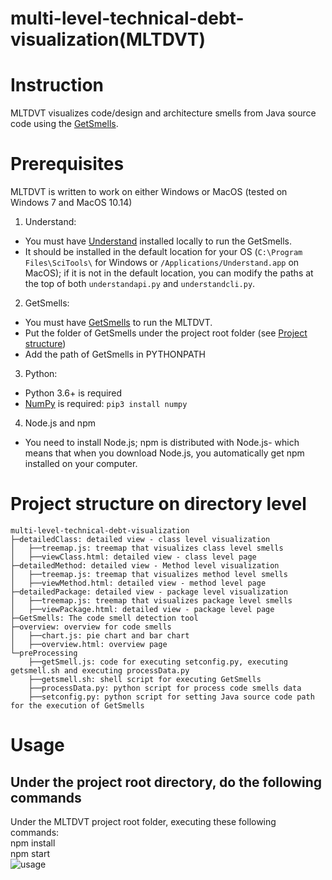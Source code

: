 # multi-level-technical-debt-visualization(MLTDVT)
# Instruction
MLTDVT visualizes code/design and architecture smells from Java source code using the [GetSmells](https://github.com/tdresearchgroup/GetSmells/).

# Prerequisites
MLTDVT is written to work on either Windows or MacOS (tested on Windows 7 and MacOS 10.14)

1. Understand: 
  * You must have [Understand](https://scitools.com/features/) installed locally to run the GetSmells.
  * It should be installed in the default location for your OS (`C:\Program Files\SciTools\` for Windows or
`/Applications/Understand.app` on MacOS); if it is not in the default location, you can modify the paths at 
the top of both `understandapi.py` and `understandcli.py`.
2. GetSmells: 
  *  You must have [GetSmells](https://github.com/tdresearchgroup/GetSmells/) to run the MLTDVT.
  *  Put the folder of GetSmells under the project root folder (see [Project structure](#Project-structure-on-directory-level))
  *  Add the path of GetSmells in PYTHONPATH
3. Python: 
  * Python 3.6+ is required 
  * [NumPy](https://docs.scipy.org/doc/numpy/index.html) is required: `pip3 install numpy`

4. Node.js and npm
  * You need to install Node.js; npm is distributed with Node.js- which means that when you download Node.js, you automatically get npm installed on your computer.

# Project structure on directory level
```
multi-level-technical-debt-visualization
├─detailedClass: detailed view - class level visualization
│   ├──treemap.js: treemap that visualizes class level smells
│   ├──viewClass.html: detailed view - class level page
├─detailedMethod: detailed view - Method level visualization
│   ├──treemap.js: treemap that visualizes method level smells
│   ├──viewMethod.html: detailed view - method level page
├─detailedPackage: detailed view - package level visualization
│   ├──treemap.js: treemap that visualizes package level smells
│   ├──viewPackage.html: detailed view - package level page
├─GetSmells: The code smell detection tool
├─overview: overview for code smells
│   ├──chart.js: pie chart and bar chart
│   ├──overview.html: overview page
└─preProcessing
    ├──getSmell.js: code for executing setconfig.py, executing getsmell.sh and executing processData.py
    ├──getsmell.sh: shell script for executing GetSmells
    ├──processData.py: python script for process code smells data 
    ├──setconfig.py: python script for setting Java source code path for the execution of GetSmells
``` 

# Usage
## Under the project root directory, do the following commands
Under the MLTDVT project root folder, executing these following commands: <br/>
npm install <br/>
npm start <br/>
![usage](https://user-images.githubusercontent.com/51433033/115074904-8f945980-9eb7-11eb-8ab7-b611d5070670.png)

